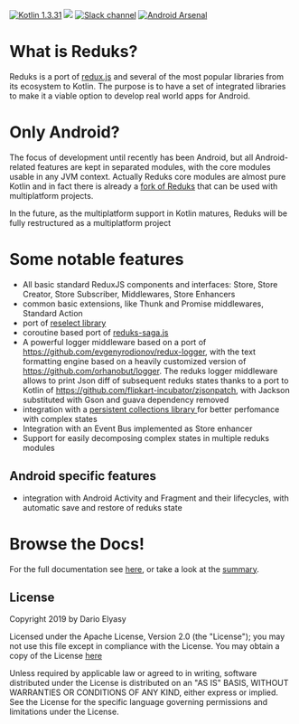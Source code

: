 [![Kotlin 1.3.31](https://img.shields.io/badge/Kotlin-1.3.31-blue.svg)](http://kotlinlang.org)
[![](https://jitpack.io/v/beyondeye/reduks.svg)](https://jitpack.io/#beyondeye/reduks)
[![Slack channel](https://img.shields.io/badge/Chat-Slack-green.svg)](https://kotlinlang.slack.com/messages/reduks/)
[![Android Arsenal](https://img.shields.io/badge/Android%20Arsenal-Reduks-brightgreen.svg?style=flat)](http://android-arsenal.com/details/1/4245)

# What is Reduks?
Reduks is a port of [redux.js](https://redux.js.org/) and several of the most popular libraries from its ecosystem 
to Kotlin. The purpose is to have a set of integrated libraries to make it a viable option to develop real world apps for Android.

# Only Android?
The focus of development until recently has been Android, but all Android-related features are kept in separated modules, with the core modules usable in any JVM context.
Actually Reduks core modules are almost pure Kotlin and in fact there is already a  [fork of Reduks](https://github.com/patjackson52/Reduks) that can be used with multiplatform projects.

In the future, as the multiplatform support in Kotlin matures, Reduks will be fully restructured as a multiplatform project

# Some notable features
- All basic standard ReduxJS components and interfaces:  Store, Store Creator, Store Subscriber, Middlewares, Store Enhancers
- common basic extensions, like Thunk and Promise middlewares, Standard Action
- port of [reselect library](https://github.com/reactjs/reselect>)
- coroutine based port of [reduks-saga.js](https://redux-saga.js.org/) 
- A powerful logger middleware based on a port of <https://github.com/evgenyrodionov/redux-logger>, with the text
  formatting engine based on a heavily customized version of <https://github.com/orhanobut/logger>. 
  The reduks logger middleware allows to print Json diff of subsequent reduks states  thanks to a port to Kotlin of <https://github.com/flipkart-incubator/zjsonpatch>, with Jackson substituted with Gson and guava dependency removed
- integration with a  [persistent collections library ](https://github.com/hrldcpr/pcollections) for better perfomance with complex states 
- Integration with an Event Bus implemented as Store enhancer
- Support for easily decomposing complex states in multiple reduks modules
## Android specific features
- integration with Android Activity and Fragment and their lifecycles, with automatic save and restore of reduks state 

# Browse the Docs!
For the full documentation see [here](https://beyondeye.gitbooks.io/reduks/content), or take a look at the [summary](SUMMARY.MD).

## License
   Copyright 2019 by Dario Elyasy

   Licensed under the Apache License, Version 2.0 (the "License");
   you may not use this file except in compliance with the License.
   You may obtain a copy of the License [here](http://www.apache.org/licenses/LICENSE-2.0)

   Unless required by applicable law or agreed to in writing, software
   distributed under the License is distributed on an "AS IS" BASIS,
   WITHOUT WARRANTIES OR CONDITIONS OF ANY KIND, either express or implied.
   See the License for the specific language governing permissions and
   limitations under the License.
